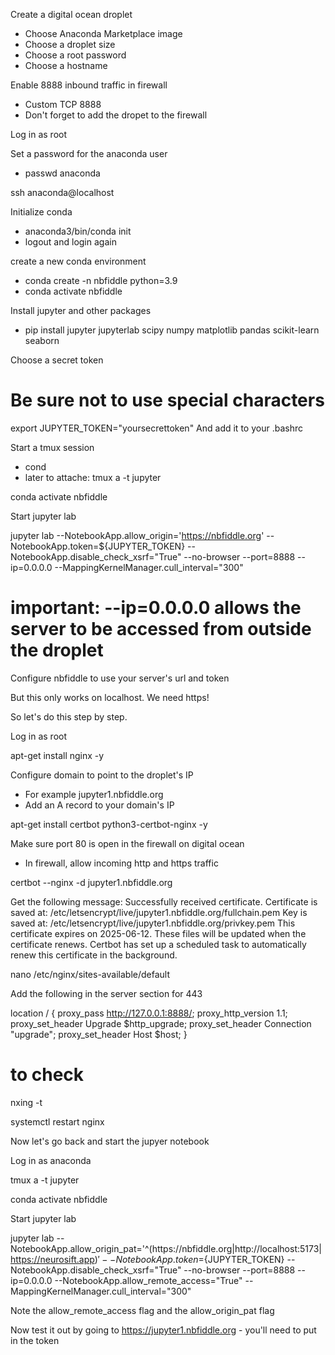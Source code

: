 Create a digital ocean droplet
- Choose Anaconda Marketplace image
- Choose a droplet size
- Choose a root password
- Choose a hostname

Enable 8888 inbound traffic in firewall
- Custom TCP 8888
- Don't forget to add the dropet to the firewall

Log in as root

Set a password for the anaconda user
- passwd anaconda

ssh anaconda@localhost

Initialize conda
- anaconda3/bin/conda init
- logout and login again

create a new conda environment
- conda create -n nbfiddle python=3.9
- conda activate nbfiddle

Install jupyter and other packages
- pip install jupyter jupyterlab scipy numpy matplotlib pandas scikit-learn seaborn

Choose a secret token
# Be sure not to use special characters
export JUPYTER_TOKEN="yoursecrettoken"
And add it to your .bashrc

Start a tmux session
- cond
- later to attache: tmux a -t jupyter

conda activate nbfiddle

Start jupyter lab

jupyter lab --NotebookApp.allow_origin='https://nbfiddle.org' --NotebookApp.token=${JUPYTER_TOKEN} --NotebookApp.disable_check_xsrf="True" --no-browser --port=8888 --ip=0.0.0.0 --MappingKernelManager.cull_interval="300"

# important: --ip=0.0.0.0 allows the server to be accessed from outside the droplet

Configure nbfiddle to use your server's url and token

But this only works on localhost. We need https!

So let's do this step by step.

Log in as root

apt-get install nginx -y

Configure domain to point to the droplet's IP
- For example jupyter1.nbfiddle.org
- Add an A record to your domain's IP

apt-get install certbot python3-certbot-nginx -y

Make sure port 80 is open in the firewall on digital ocean
- In firewall, allow incoming http and https traffic

certbot --nginx -d jupyter1.nbfiddle.org

Get the following message:
Successfully received certificate.
Certificate is saved at: /etc/letsencrypt/live/jupyter1.nbfiddle.org/fullchain.pem
Key is saved at:         /etc/letsencrypt/live/jupyter1.nbfiddle.org/privkey.pem
This certificate expires on 2025-06-12.
These files will be updated when the certificate renews.
Certbot has set up a scheduled task to automatically renew this certificate in the background.

nano /etc/nginx/sites-available/default

Add the following in the server section for 443

location / {
    proxy_pass http://127.0.0.1:8888/;
    proxy_http_version 1.1;
    proxy_set_header Upgrade $http_upgrade;
    proxy_set_header Connection "upgrade";
    proxy_set_header Host $host;
}

# to check
nxing -t

systemctl restart nginx


Now let's go back and start the jupyer notebook

Log in as anaconda

tmux a -t jupyter

conda activate nbfiddle

Start jupyter lab

jupyter lab --NotebookApp.allow_origin_pat='^(https://nbfiddle\.org|http://localhost:5173|https://neurosift.app)$' --NotebookApp.token=${JUPYTER_TOKEN} --NotebookApp.disable_check_xsrf="True" --no-browser --port=8888 --ip=0.0.0.0 --NotebookApp.allow_remote_access="True" --MappingKernelManager.cull_interval="300"

Note the allow_remote_access flag and the allow_origin_pat flag

Now test it out by going to https://jupyter1.nbfiddle.org - you'll need to put in the token
